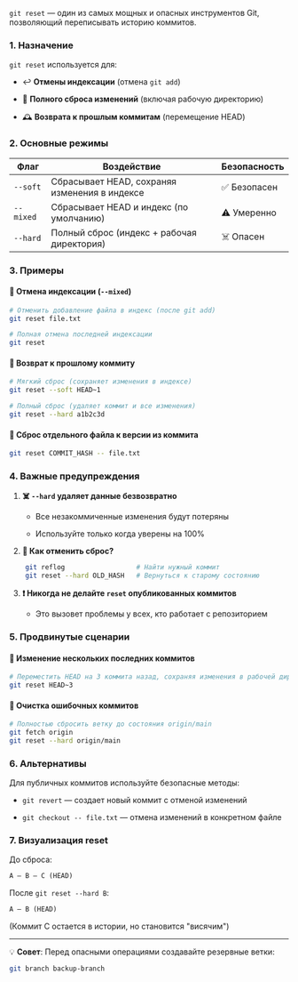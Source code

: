 `git reset` — один из самых мощных и опасных инструментов Git, позволяющий переписывать историю коммитов.

### **1. Назначение**

`git reset` используется для:

- ↩️ **Отмены индексации** (отмена `git add`)

- 🧹 **Полного сброса изменений** (включая рабочую директорию)

- 🕰️ **Возврата к прошлым коммитам** (перемещение HEAD)
    

### **2. Основные режимы**

| Флаг      | Воздействие                                   | Безопасность |
| --------- | --------------------------------------------- | ------------ |
| `--soft`  | Сбрасывает HEAD, сохраняя изменения в индексе | ✅ Безопасен  |
| `--mixed` | Сбрасывает HEAD и индекс (по умолчанию)       | ⚠️ Умеренно  |
| `--hard`  | Полный сброс (индекс + рабочая директория)    | ☠️ Опасен    |

### **3. Примеры**

#### 🔹 Отмена индексации (`--mixed`)

```bash
# Отменить добавление файла в индекс (после git add)  
git reset file.txt  

# Полная отмена последней индексации  
git reset  
```
#### 🔹 Возврат к прошлому коммиту

```bash
# Мягкий сброс (сохраняет изменения в индексе)  
git reset --soft HEAD~1  

# Полный сброс (удаляет коммит и все изменения)  
git reset --hard a1b2c3d  

```
#### 🔹 Сброс отдельного файла к версии из коммита

```bash
git reset COMMIT_HASH -- file.txt  
```
### **4. Важные предупреждения**

1. **☠️ `--hard` удаляет данные безвозвратно**
    
    - Все незакоммиченные изменения будут потеряны
    
    - Используйте только когда уверены на 100%
    
2. **🔄 Как отменить сброс?**
```bash
    git reflog                  # Найти нужный коммит  
    git reset --hard OLD_HASH   # Вернуться к старому состоянию  
```   
  
3. **❗ Никогда не делайте `reset` опубликованных коммитов**
    
    - Это вызовет проблемы у всех, кто работает с репозиторием

### **5. Продвинутые сценарии**

#### 🔸 Изменение нескольких последних коммитов

```bash
# Переместить HEAD на 3 коммита назад, сохраняя изменения в рабочей директории  
git reset HEAD~3  
```
#### 🔸 Очистка ошибочных коммитов

```bash
# Полностью сбросить ветку до состояния origin/main  
git fetch origin  
git reset --hard origin/main  
```
### **6. Альтернативы**

Для публичных коммитов используйте безопасные методы:

- `git revert` — создает новый коммит с отменой изменений

- `git checkout -- file.txt` — отмена изменений в конкретном файле

### **7. Визуализация reset**

До сброса:

```txt
A — B — C (HEAD)  
```
После `git reset --hard B`:

```txt
A — B (HEAD)
```

(Коммит C остается в истории, но становится "висячим")

---

💡 **Совет**: Перед опасными операциями создавайте резервные ветки:

```bash
git branch backup-branch
```